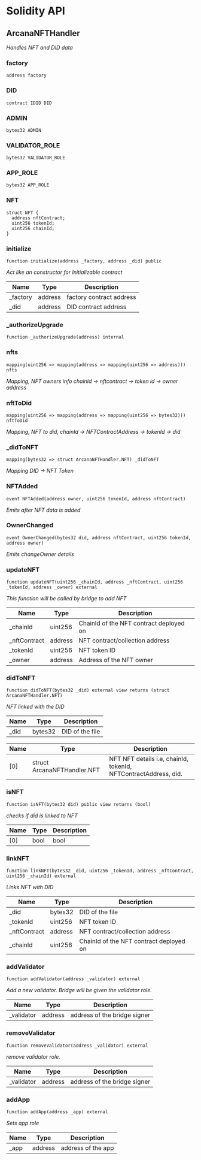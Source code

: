 # Solidity API

## ArcanaNFTHandler

_Handles NFT and DID data_

### factory

```solidity
address factory
```

### DID

```solidity
contract IDID DID
```

### ADMIN

```solidity
bytes32 ADMIN
```

### VALIDATOR_ROLE

```solidity
bytes32 VALIDATOR_ROLE
```

### APP_ROLE

```solidity
bytes32 APP_ROLE
```

### NFT

```solidity
struct NFT {
  address nftContract;
  uint256 tokenId;
  uint256 chainId;
}

```

### initialize

```solidity
function initialize(address _factory, address _did) public
```

_Act like an constructor for Initializable contract_

| Name      | Type    | Description              |
| --------- | ------- | ------------------------ |
| \_factory | address | factory contract address |
| \_did     | address | DID contract address     |

### \_authorizeUpgrade

```solidity
function _authorizeUpgrade(address) internal
```

### nfts

```solidity
mapping(uint256 => mapping(address => mapping(uint256 => address))) nfts
```

_Mapping, NFT owners info chainId -> nftcontract -> token id -> owner address_

### nftToDid

```solidity
mapping(uint256 => mapping(address => mapping(uint256 => bytes32))) nftToDid
```

_Mapping, NFT to did, chainId -> NFTContractAddress -> tokenId -> did_

### \_didToNFT

```solidity
mapping(bytes32 => struct ArcanaNFTHandler.NFT) _didToNFT
```

_Mapping DID -> NFT Token_

### NFTAdded

```solidity
event NFTAdded(address owner, uint256 tokenId, address nftContract)
```

_Emits after NFT data is added_

### OwnerChanged

```solidity
event OwnerChanged(bytes32 did, address nftContract, uint256 tokenId, address owner)
```

_Emits changeOwner details_

### updateNFT

```solidity
function updateNFT(uint256 _chainId, address _nftContract, uint256 _tokenId, address _owner) external
```

_This function will be called by bridge to add NFT_

| Name          | Type    | Description                             |
| ------------- | ------- | --------------------------------------- |
| \_chainId     | uint256 | ChainId of the NFT contract deployed on |
| \_nftContract | address | NFT contract/collection address         |
| \_tokenId     | uint256 | NFT token ID                            |
| \_owner       | address | Address of the NFT owner                |

### didToNFT

```solidity
function didToNFT(bytes32 _did) external view returns (struct ArcanaNFTHandler.NFT)
```

_NFT linked with the DID_

| Name  | Type    | Description     |
| ----- | ------- | --------------- |
| \_did | bytes32 | DID of the file |

| Name | Type                        | Description                                                     |
| ---- | --------------------------- | --------------------------------------------------------------- |
| [0]  | struct ArcanaNFTHandler.NFT | NFT NFT details i.e, chainId, tokenId, NFTContractAddress, did. |

### isNFT

```solidity
function isNFT(bytes32 did) public view returns (bool)
```

_checks if did is linked to NFT_

| Name | Type | Description |
| ---- | ---- | ----------- |
| [0]  | bool | bool        |

### linkNFT

```solidity
function linkNFT(bytes32 _did, uint256 _tokenId, address _nftContract, uint256 _chainId) external
```

_Links NFT with DID_

| Name          | Type    | Description                             |
| ------------- | ------- | --------------------------------------- |
| \_did         | bytes32 | DID of the file                         |
| \_tokenId     | uint256 | NFT token ID                            |
| \_nftContract | address | NFT contract/collection address         |
| \_chainId     | uint256 | ChainId of the NFT contract deployed on |

### addValidator

```solidity
function addValidator(address _validator) external
```

_Add a new validator. Bridge will be given the validator role._

| Name        | Type    | Description                  |
| ----------- | ------- | ---------------------------- |
| \_validator | address | address of the bridge signer |

### removeValidator

```solidity
function removeValidator(address _validator) external
```

_remove validator role._

| Name        | Type    | Description                  |
| ----------- | ------- | ---------------------------- |
| \_validator | address | address of the bridge signer |

### addApp

```solidity
function addApp(address _app) external
```

_Sets app role_

| Name  | Type    | Description        |
| ----- | ------- | ------------------ |
| \_app | address | address of the app |
